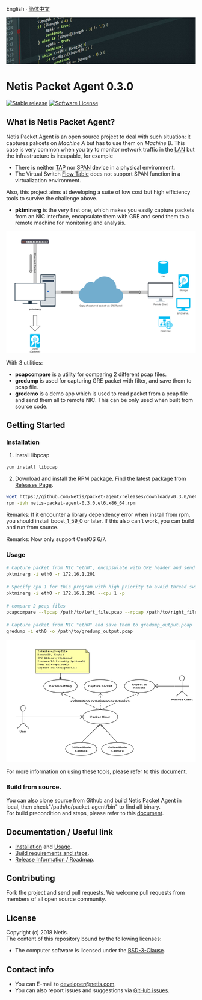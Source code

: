 
English  ∙  [简体中文](README-zh-Hans.md) 

![title](./img/title.jpg)
# Netis Packet Agent 0.3.0

[![Stable release](https://img.shields.io/badge/version-0.3.0-green.svg)](https://github.com/Netis/packet-agent/releases/tag/0.3.0)
[![Software License](https://img.shields.io/badge/license-BSD3-green.svg)](./LICENSE.md)

## What is Netis Packet Agent?
Netis Packet Agent is an open source project to deal with such situation: it captures pakcets on *Machine A* but has to use them on *Machine B*. This case is very common when you try to monitor network traffic in the [LAN](https://en.wikipedia.org/wiki/Local_area_network) but the infrastructure is incapable, for example
- There is neither [TAP](https://en.wikipedia.org/wiki/Network_tap) nor [SPAN](http://docwiki.cisco.com/wiki/Internetworking_Terms:_Switched_Port_Analyzer_(SPAN)) device in a physical environment.
- The Virtual Switch [Flow Table](https://wiki.openstack.org/wiki/Ovs-flow-logic) does not support SPAN function in a virtualization environment.

Also, this project aims at developing a suite of low cost but high efficiency tools to survive the challenge above.
- **pktminerg** is the very first one, which makes you easily capture packets from an NIC interface, encapsulate them with GRE and send them to a remote machine for monitoring and analysis.

![chart](./img/pktminerg.png)

With 3 utilities:
- **pcapcompare** is a utility for comparing 2 different pcap files.
- **gredump** is used for capturing GRE packet with filter, and save them to pcap file.
- **gredemo** is a demo app which is used to read packet from a pcap file and send them all to remote NIC. This can be only used when built from source code.


## Getting Started
### Installation
1. Install libpcap
```bash
yum install libpcap
```

2. Download and install the RPM package. Find the latest package from [Releases Page](https://github.com/Netis/packet-agent/releases).
```bash
wget https://github.com/Netis/packet-agent/releases/download/v0.3.0/netis-packet-agent-0.3.0.el6.x86_64.rpm
rpm -ivh netis-packet-agent-0.3.0.el6.x86_64.rpm
```
Remarks: If it encounter a library dependency error when install from rpm, you should install boost_1_59_0 or later. If this also can't work, you can build and run from source.

Remarks: Now only support CentOS 6/7.

### Usage
```bash
# Capture packet from NIC "eth0", encapsulate with GRE header and send to 172.16.1.201
pktminerg -i eth0 -r 172.16.1.201

# Specify cpu 1 for this program with high priority to avoid thread switch cost.
pktminerg -i eth0 -r 172.16.1.201 --cpu 1 -p

# compare 2 pcap files
pcapcompare --lpcap /path/to/left_file.pcap --rpcap /path/to/right_file.pcap

# Capture packet from NIC "eth0" and save them to gredump_output.pcap
gredump -i eth0 -o /path/to/gredump_output.pcap
```
![pktminer_use_case](./img/use_case.png)

For more information on using these tools, please refer to this [document](./USAGE.md).

### Build from source.
You can also clone source from Github and build Netis Packet Agent in local, then check"/path/to/packet-agent/bin" to find all binary.
<br/>
For build precondition and steps, please refer to this [document](./BUILD.md).

## Documentation / Useful link
* [Installation](./INSTALL.md) and [Usage](./USAGE.md).
* [Build requirements and steps](./BUILD.md).
* [Release Information / Roadmap](./CHANGES.md).

## Contributing
Fork the project and send pull requests. We welcome pull requests from members of all open source community.

## License
Copyright (c) 2018 Netis.<br/>
The content of this repository bound by the following licenses:
- The computer software is licensed under the [BSD-3-Clause](./LICENSE.md).

## Contact info
* You can E-mail to [developer@netis.com](mailto:developer@netis.com).
* You can also report issues and suggestions via [GitHub issues](https://github.com/Netis/packet-agent/issues).

<br/>
